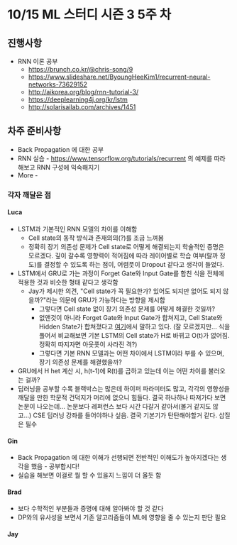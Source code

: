 # 10/15 ML 스터디 시즌 3 5주 차

## 진행사항

* RNN 이론 공부
    * https://brunch.co.kr/@chris-song/9
    * https://www.slideshare.net/ByoungHeeKim1/recurrent-neural-networks-73629152
    * http://aikorea.org/blog/rnn-tutorial-3/
    * https://deeplearning4j.org/kr/lstm
    * http://solarisailab.com/archives/1451


## 차주 준비사항
* Back Propagation 에 대한 공부
* RNN 실습 - https://www.tensorflow.org/tutorials/recurrent 의 예제를 따라해보고 RNN 구성에 익숙해지기
* More -

### 각자 깨달은 점

#### Luca

* LSTM과 기본적인 RNN 모델의 차이를 이해함
  * Cell state의 동작 방식과 존재의의(?)를 조금 느껴봄
  * 정확히 장기 의존성 문제가 Cell state로 어떻게 해결되는지 학술적인 증명은 모르겠다. 깊이 갈수록 영향력이 적어짐에 따라 레이어별로 학습 여부(랄까 정도)를 결정할 수 있도록 하는 점이, 어렴풋이 Dropout 같다고 생각이 들었다.
* LSTM에서 GRU로 가는 과정이 Forget Gate와 Input Gate를 합친 식을 전체에 적용한 것과 비슷한 형태 같다고 생각함
  * Jay가 제시한 의견, "Cell state가 꼭 필요한가? 있어도 되지만 없어도 되지 않을까?"라는 의문에 GRU가 가능하다는 방향을 제시함
    * 그렇다면 Cell state 없이 장기 의존성 문제를 어떻게 해결한 것일까?
    * 없앤것이 아니라 Forget Gate와 Input Gate가 합쳐지고, Cell State와 Hidden State가 합쳐졌다고 [여기](https://brunch.co.kr/@chris-song/9)에서 말하고 있다. (잘 모르겠지만... 식을 풀어서 비교해보면 기본 LSTM의 Cell state가 H로 바뀌고 O(t)가 없어짐. 정확히 따지자면 아웃풋이 사라진 격?)
    * 그렇다면 기본 RNN 모델과는 어떤 차이에서 LSTM이라 부를 수 있으며, 장기 의존성 문제를 해결했을까?
* GRU에서 H het 계산 시, h(t-1)에 R(t)를 곱하고 있는데 이는 어떤 차이를 불러오는 걸까?
* 딥러닝을 공부할 수록 블랙박스는 많은데 하이퍼 파라미터도 많고, 각각의 영향성을 깨달을 만한 학문적 건덕지가 머리에 없으니 힘들다. 결국 하나하나 따져가다 보면 논문이 나오는데... 논문보다 레퍼런스 보다 시간 다갈거 같아서(볼거 같지도 않고...) CSE 딥러닝 강좌를 들어야하나 싶음. 결국 기본기가 탄탄해야할거 같다. 삽질은 필수

#### Gin

* Back Propagation 에 대한 이해가 선행되면 전반적인 이해도가 높아지겠다는 생각을 했음 - 공부합시다!
* 실습을 해보면 이걸로 뭘 할 수 있을지 느낌이 더 올듯 함

#### Brad

* 보다 수학적인 부분들과 증명에 대해 알아봐야 할 것 같다
* DP와의 유사성을 보면서 기존 알고리즘들이 ML에 영향을 줄 수 있는지 판단 필요

#### Jay

